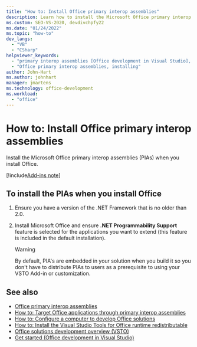 ```yaml
---
title: "How to: Install Office primary interop assemblies"
description: Learn how to install the Microsoft Office primary interop assemblies (PIAs) when you install Office.
ms.custom: SEO-VS-2020, devdivchpfy22 
ms.date: "01/24/2022"
ms.topic: "how-to"
dev_langs:
  - "VB"
  - "CSharp"
helpviewer_keywords:
  - "primary interop assemblies [Office development in Visual Studio], installing"
  - "Office primary interop assemblies, installing"
author: John-Hart
ms.author: johnhart
manager: jmartens
ms.technology: office-development
ms.workload:
  - "office"
---
```

# How to: Install Office primary interop assemblies
  Install the Microsoft Office primary interop assemblies (PIAs) when you install Office.

[!include[Add-ins note](includes/addinsnote.md)]

## To install the PIAs when you install Office

1. Ensure you have a version of the .NET Framework that is no older than 2.0.

2. Install Microsoft Office and ensure **.NET Programmability Support** feature is selected for the applications you want to extend (this feature is included in the default installation).

    > [!WARNING]
    > By default, PIA's are embedded in your solution when you build it so you don't have to distribute PIAs to users as a prerequisite to using your VSTO Add-in or customization.

## See also
- [Office primary interop assemblies](../vsto/office-primary-interop-assemblies.md)
- [How to: Target Office applications through primary interop assemblies](../vsto/how-to-target-office-applications-through-primary-interop-assemblies.md)
- [How to: Configure a computer to develop Office solutions](../vsto/how-to-configure-a-computer-to-develop-office-solutions.md)
- [How to: Install the Visual Studio Tools for Office runtime redistributable](../vsto/how-to-install-the-visual-studio-tools-for-office-runtime-redistributable.md)
- [Office solutions development overview &#40;VSTO&#41;](../vsto/office-solutions-development-overview-vsto.md)
- [Get started &#40;Office development in Visual Studio&#41;](../vsto/getting-started-office-development-in-visual-studio.md)
